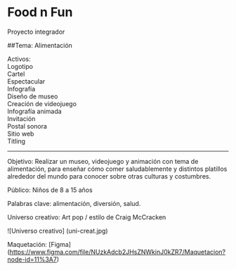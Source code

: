 # Food n Fun
Proyecto integrador

##Tema: Alimentación  

Activos:  
Logotipo  
Cartel  
Espectacular  
Infografía  
Diseño de museo  
Creación de videojuego  
Infografía animada  
Invitación  
Postal sonora   
Sitio web  
Titling  

------------------

Objetivo: Realizar un museo, videojuego y animación con tema de alimentación, para enseñar cómo comer saludablemente y distintos platillos alrededor del mundo para conocer sobre otras culturas y costumbres.  

Público: Niños de 8 a 15 años  

Palabras clave: alimentación, diversión, salud.  

Universo creativo: Art pop / estilo de Craig McCracken  

![Universo creativo] (uni-creat.jpg)

Maquetación: [Figma] (https://www.figma.com/file/NUzkAdcb2JHsZNWkinJ0kZR7/Maquetacion?node-id=11%3A7)
